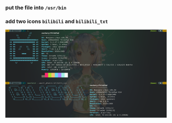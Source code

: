 ### put the file into `/usr/bin`

### add two icons `bilibili` and `bilibili_txt`

![bilibili](./case.png) 
